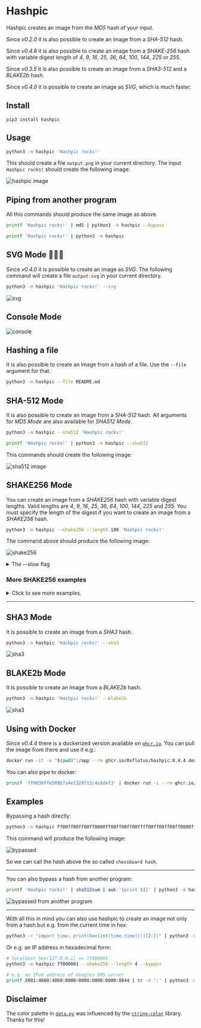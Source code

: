# Hashpic

Hashpic creates an image from the *MD5* hash of your input.

Since _v0.2.0_ it is also possible to create an image from a *SHA-512* hash.

Since _v0.4.8_ it is also possible to create an image from a *SHAKE-256* hash with variable digest length of _4_, _9_, _16_, _25_, _36_, _64_, _100_, _144_, _225_ or _255_.

Since _v0.3.5_ it is also possible to create an image from a *SHA3-512* and a *BLAKE2b* hash.

Since _v0.4.0_ it is possible to create an image as *SVG*, which is much faster.

## Install

`pip3 install hashpic`

## Usage

```bash
python3 -m hashpic 'Hashpic rocks!'
```

This should create a file `output.png` in your current directory. 
The input `Hashpic rocks!` should create the following image:

![hashpic image](./docs/rocks.png)

## Piping from another program

All this commands should produce the same image as above.

```bash
printf 'Hashpic rocks!' | md5 | python3 -m hashpic --bypass

printf 'Hashpic rocks!' | python3 -m hashpic
```

## SVG Mode 🎉🎉🎉

Since _v0.4.0_ it is possible to create an image as *SVG*. The following command will create a file `output.svg` in your current directory. 

```bash
python3 -m hashpic 'Hashpic rocks!' --svg
```

![svg](./docs/rocks_on_svg.svg)

## Console Mode

![console](./docs/console.png)

## Hashing a file

It is also possible to create an image from a hash of a file. Use the `--file` argument for that.

```bash
python3 -m hashpic --file README.md
```

## SHA-512 Mode

It is also possible to create an image from a *SHA-512* hash. All arguments for *MD5 Mode* are also available for *SHA512 Mode*.

```bash
python3 -m hashpic --sha512 'Hashpic rocks!'

printf 'Hashpic rocks!' | python3 -m hashpic --sha512
```

This commands should create the following image:

![sha512 image](./docs/rocks_on_sha512.png)

## SHAKE256 Mode

You can create an image from a *SHAKE256* hash with variable digest lengths. Valid lengths are _4_, _9_, _16_, _25_, _36_, _64_, _100_, _144_, _225_ and _255_. You must specify the length of the digest if you want to create an image from a *SHAKE256* hash.

```bash
python3 -m hashpic --shake256 --length 100 'Hashpic rocks!'
```

The command above should produce the following image:

![shake256](./docs/shake256/100.png)

<details>
  <summary>The --slow flag</summary>

#### `--slow` flag

You can use the `--slow` flag to run a generalized method instead of a hardcoded one. But this have some performance issues.

Hardcoded:

![hardcoded](./docs/shake256/perf/hardcoded.png)

Generalized:

![hardcoded](./docs/shake256/perf/generalized.png)

Since _v0.4.0_ it is possible to create an image as *SVG*. Creating SVG files is blazingly fast:

![svg](./docs/shake256/perf/svg.png)

</details>

### More SHAKE256 examples

<details>
  <summary>Click to see more examples.</summary>

  ### Digest Length of 4
  
  ```bash
  python3 -m hashpic --shake256 --length 4 'Hashpic rocks!'
  ```

  ![shake256](./docs/shake256/4.png)

  ### Digest Length of 9
  
  ```bash
  python3 -m hashpic --shake256 --length 9 'Hashpic rocks!'
  ```

  ![shake256](./docs/shake256/9.png)

  ### Digest Length of 16

  ```bash
  python3 -m hashpic --shake256 --length 16 'Hashpic rocks!'
  ```
  ![shake256](./docs/shake256/16.png)

  ### Digest Length of 25

  ```bash
  python3 -m hashpic --shake256 --length 25 'Hashpic rocks!'
  ```

  ![shake256](./docs/shake256/25.png)

  ### Digest Length of 36

  ```bash
  python3 -m hashpic --shake256 --length 36 'Hashpic rocks!'
  ```

  ![shake256](./docs/shake256/36.png)

  ### Digest Length of 64

  ```bash
  python3 -m hashpic --shake256 --length 64 'Hashpic rocks!'
  ```

  ![shake256](./docs/shake256/64.png)

  ### Digest Length of 100

  ```bash
  python3 -m hashpic --shake256 --length 100 'Hashpic rocks!'
  ```

  ![shake256](./docs/shake256/100.png)

  ### Digest Length of 144

  ```bash
  python3 -m hashpic --shake256 --length 144 'Hashpic rocks!'
  ```

  ![shake256](./docs/shake256/144.png)

  ### Digest Length of 225

  Maybe this command will take a few seconds to complete.

  ```bash
  python3 -m hashpic --shake256 --length 225 'Hashpic rocks!'
  ```

  ### Digest Length of 255

  This command will take a lot more seconds to complete because it uses currently the slower generic method to create the image. It also adds a `padding byte of 0xff` to the end of the hash to fit it into a `16x16 grid`. Please keep this in mind.

  ```bash
  python3 -m hashpic --shake256 --length 255 'Hashpic rocks!'
  ```

  ![shake256](./docs/shake256/255.png)
</details>
<hr/>

## SHA3 Mode

It is possible to create an image from a *SHA3* hash. 

```bash
python3 -m hashpic 'Hashpic rocks!' --sha3
```

![sha3](./docs/rocks_on_sha3.png)

## BLAKE2b Mode

It is possible to create an image from a *BLAKE2b* hash. 

```bash
python3 -m hashpic 'Hashpic rocks!' --blake2b
```

![sha3](./docs/rocks_on_blake2b.png)

## Using with Docker

Since _v0.4.4_ there is a dockerized version available on [`ghcr.io`](https://github.com/0xflotus/hashpic/pkgs/container/hashpic). You can pull the image from there and use it e.g.:

```bash
docker run -it -v "$(pwd)":/app --rm ghcr.io/0xflotus/hashpic:0.4.4 deadbeef --bypass --shake256 --length 4
```

You can also pipe to docker:

```bash
printf 'ff0030ffe589b7a4e1320f12c4c8de73' | docker run -i --rm ghcr.io/0xflotus/hashpic:0.4.6 -c --shake256 --length 16 --bypass
```

## Examples

Bypassing a hash directly:

```bash
python3 -m hashpic ff00ff00ff00ff0000ff00ff00ff00ffff00ff00ff00ff0000ff00ff00ff00ffff00ff00ff00ff0000ff00ff00ff00ffff00ff00ff00ff0000ff00ff00ff00ff --bypass --sha512
```

This command will produce the following image:

![bypassed](./docs/bypassed.png)

So we can call the hash above the so called `chessboard hash`.

<hr>

You can also bypass a hash from another program:

```bash
printf 'Hashpic rocks!' | sha512sum | awk '{print $1}' | python3 -m hashpic --sha512 -c --bypass 
```

![bypassed from another program](./docs/bypassed_pipe.svg)

<hr>

With all this in mind you can also use hashpic to create an image not only from a hash but e.g. from the current time in hex:

```bash
python3 -c "import time; print(hex(int(time.time()))[2:])" | python3 -m hashpic --shake256 --length 4 --bypass
```

Or e.g. an IP address in hexadecimal form:

```bash
# localhost hex(127.0.0.1) == 7f000001
python3 -m hashpic 7f000001 --shake256 --length 4 --bypass

# e.g. an IPv6 address of Googles DNS server
printf 2001:4860:4860:0000:0000:0000:0000:8844 | tr -d ':' | python3 -m hashpic --bypass 
```

## Disclaimer

The color palette in [`data.py`](./hashpic/data.py) was influenced by the [`string-color`](https://gitlab.com/shindagger/string-color) library. 
Thanks for this!
